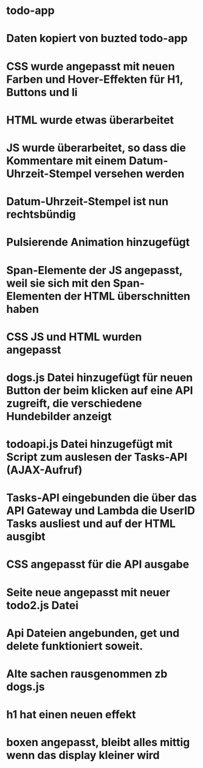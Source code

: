 # todo-app
# Daten kopiert von buzted todo-app
# CSS wurde angepasst mit neuen Farben und Hover-Effekten für H1, Buttons und li
# HTML wurde etwas überarbeitet
# JS wurde überarbeitet, so dass die Kommentare mit einem Datum-Uhrzeit-Stempel versehen werden
# Datum-Uhrzeit-Stempel ist nun rechtsbündig
# Pulsierende Animation hinzugefügt
# Span-Elemente der JS angepasst, weil sie sich mit den Span-Elementen der HTML überschnitten haben
# CSS JS und HTML wurden angepasst
# dogs.js Datei hinzugefügt für neuen Button der beim klicken auf eine API zugreift, die verschiedene Hundebilder anzeigt
# todoapi.js Datei hinzugefügt mit Script zum auslesen der Tasks-API (AJAX-Aufruf)
# Tasks-API eingebunden die über das API Gateway und Lambda die UserID Tasks ausliest und auf der HTML ausgibt
# CSS angepasst für die API ausgabe
# Seite neue angepasst mit neuer todo2.js Datei
# Api Dateien angebunden, get und delete funktioniert soweit.
# Alte sachen rausgenommen zb dogs.js
# h1 hat einen neuen effekt
# boxen angepasst, bleibt alles mittig wenn das display kleiner wird